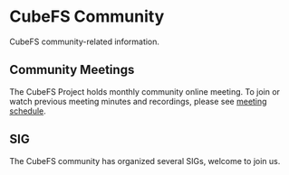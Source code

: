 # CubeFS Community

CubeFS community-related information.

## Community Meetings
The CubeFS Project holds monthly community online meeting. To join or watch previous meeting minutes and recordings, please see [meeting schedule](https://github.com/cubefs/community/wiki/Meeting-Schedule).

## SIG
The CubeFS community has organized several SIGs, welcome to join us.
